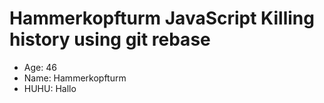 Hammerkopfturm
JavaScript
Killing history using git rebase
==========
* Age: 46
* Name: Hammerkopfturm
* HUHU: Hallo